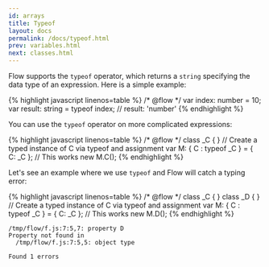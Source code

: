 ```yaml
---
id: arrays
title: Typeof
layout: docs
permalink: /docs/typeof.html
prev: variables.html
next: classes.html
---
```


Flow supports the `typeof` operator, which returns a `string` specifying the 
data type of an expression. Here is a simple example:

{% highlight javascript linenos=table %}
/* @flow */
var index: number = 10;
var result: string = typeof index;
// result: 'number'
{% endhighlight %}

You can use the `typeof` operator on more complicated expressions:

{% highlight javascript linenos=table %}
/* @flow */
class _C { }
// Create a typed instance of C via typeof and assignment
var M: { C : typeof _C } = { C: _C };
// This works
new M.C();
{% endhighlight %}

Let's see an example where we use `typeof` and Flow will catch a typing error:

{% highlight javascript linenos=table %}
/* @flow */
class _C { }
class _D { }
// Create a typed instance of C via typeof and assignment
var M: { C : typeof _C } = { C: _C };
// This works
new M.D();
{% endhighlight %}

```bbcode
/tmp/flow/f.js:7:5,7: property D
Property not found in
  /tmp/flow/f.js:7:5,5: object type

Found 1 errors
```
